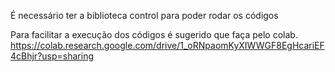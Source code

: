 É necessário ter a biblioteca control para poder rodar os códigos  

Para facilitar a execução dos códigos é sugerido que faça pelo colab.
https://colab.research.google.com/drive/1_oRNpaomKyXIWWGF8EgHcariEF4cBhjr?usp=sharing
